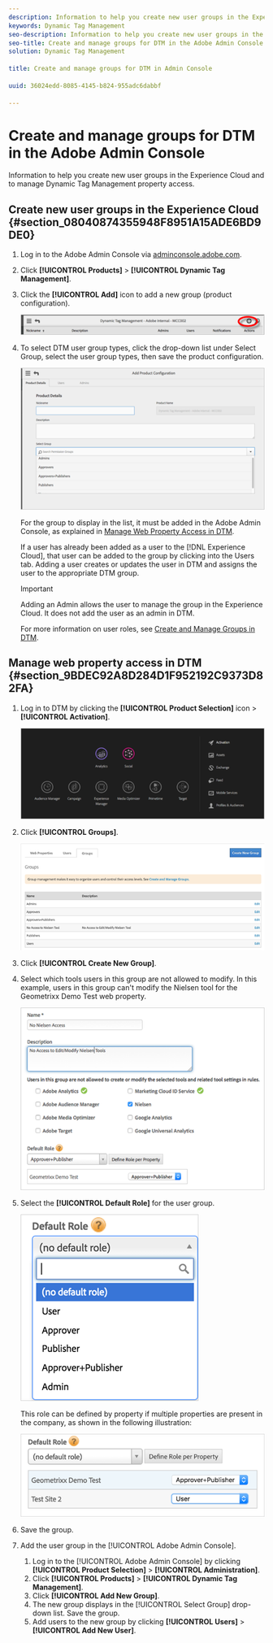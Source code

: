 ```yaml
---
description: Information to help you create new user groups in the Experience Cloud and to manage Dynamic Tag Management property access.
keywords: Dynamic Tag Management
seo-description: Information to help you create new user groups in the Experience Cloud and to manage Dynamic Tag Management property access.
seo-title: Create and manage groups for DTM in the Adobe Admin Console
solution: Dynamic Tag Management

title: Create and manage groups for DTM in Admin Console

uuid: 36024edd-8085-4145-b824-955adc6dabbf

---
```


# Create and manage groups for DTM in the Adobe Admin Console

Information to help you create new user groups in the Experience Cloud and to manage Dynamic Tag Management property access.

## Create new user groups in the Experience Cloud {#section_08040874355948F8951A15ADE6BD9DE0}

1. Log in to the Adobe Admin Console via [adminconsole.adobe.com](https://adminconsole.adobe.com/).
1. Click **[!UICONTROL Products]** > **[!UICONTROL Dynamic Tag Management]**. 
1. Click the **[!UICONTROL Add]** icon to add a new group (product configuration).

   ![](assets/add-group-new.png)

1. To select DTM user group types, click the drop-down list under Select Group, select the user group types, then save the product configuration.

   ![](assets/groups1.png)

   For the group to display in the list, it must be added in the Adobe Admin Console, as explained in [Manage Web Property Access in DTM](../administration/c-create-manage-groups-enterprise-dashboard.md#section_9BDEC92A8D284D1F952192C9373D82FA).

   If a user has already been added as a user to the [!DNL Experience Cloud], that user can be added to the group by clicking into the Users tab. Adding a user creates or updates the user in DTM and assigns the user to the appropriate DTM group.

   >[!IMPORTANT]
   >
   >Adding an Admin allows the user to manage the group in the Experience Cloud. It does not add the user as an admin in DTM.

   For more information on user roles, see [Create and Manage Groups in DTM](../administration/groups.md#concept_6494F1EF2400457ABCED8D860951CD36).

## Manage web property access in DTM {#section_9BDEC92A8D284D1F952192C9373D82FA}

1. Log in to DTM by clicking the **[!UICONTROL Product Selection]** icon > **[!UICONTROL Activation]**.

   ![](assets/activation.png)

1. Click **[!UICONTROL Groups]**.

   ![](assets/groups-dtm.png)

1. Click **[!UICONTROL Create New Group]**. 
1. Select which tools users in this group are not allowed to modify. In this example, users in this group can't modify the Nielsen tool for the Geometrixx Demo Test web property.

   ![](assets/nielsen.png)

1. Select the **[!UICONTROL Default Role]** for the user group.

   ![](assets/default-role.png)

   This role can be defined by property if multiple properties are present in the company, as shown in the following illustration:

   ![](assets/default-role-2.png)

1. Save the group.
1. Add the user group in the [!UICONTROL Adobe Admin Console].
   1. Log in to the [!UICONTROL Adobe Admin Console] by clicking **[!UICONTROL Product Selection]** > **[!UICONTROL Administration]**.
   1. Click **[!UICONTROL Products]** > **[!UICONTROL Dynamic Tag Management]**.
   1. Click **[!UICONTROL Add New Group]**.
   1. The new group displays in the [!UICONTROL Select Group] drop-down list. Save the group.
   1. Add users to the new group by clicking **[!UICONTROL Users]** > **[!UICONTROL Add New User]**.

